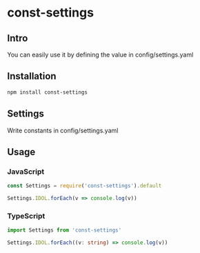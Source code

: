 # const-settings

## Intro
You can easily use it by defining the value in config/settings.yaml

## Installation
```sh
npm install const-settings
```

## Settings
Write constants in config/settings.yaml

## Usage
### JavaScript
```js
const Settings = require('const-settings').default

Settings.IDOL.forEach(v => console.log(v))
```

### TypeScript
```ts
import Settings from 'const-settings'

Settings.IDOL.forEach((v: string) => console.log(v))
```
